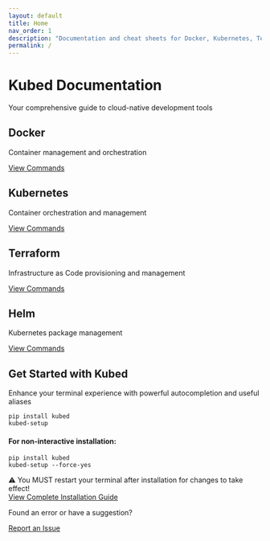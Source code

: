 ```yaml
---
layout: default
title: Home
nav_order: 1
description: "Documentation and cheat sheets for Docker, Kubernetes, Terraform, and Helm"
permalink: /
---
```

<!-- Force rebuild -->

<div class="hero bg-gradient-to-r from-blue-600 to-indigo-800 text-white py-16 px-4 rounded-lg shadow-xl mb-12">
  <h1 class="text-4xl md:text-5xl font-bold mb-4">Kubed <span class="text-blue-200">Documentation</span></h1>
  <p class="text-xl opacity-90 max-w-2xl">Your comprehensive guide to cloud-native development tools</p>
</div>

<div class="grid grid-cols-1 md:grid-cols-2 lg:grid-cols-4 gap-6 mb-12">
  <div class="feature-card bg-white rounded-lg shadow-md hover:shadow-lg transition-shadow duration-300 p-6 border-t-4 border-blue-500">
    <div class="feature-icon text-blue-500 text-4xl mb-4">
      <i class="fab fa-docker"></i>
    </div>
    <h2 class="text-2xl font-bold mb-2">Docker</h2>
    <p class="text-gray-600 mb-4">Container management and orchestration</p>
    <a href="/docker" class="inline-block bg-blue-500 hover:bg-blue-600 text-white py-2 px-4 rounded transition-colors duration-300">View Commands</a>
  </div>

  <div class="feature-card bg-white rounded-lg shadow-md hover:shadow-lg transition-shadow duration-300 p-6 border-t-4 border-indigo-500">
    <div class="feature-icon text-indigo-500 text-4xl mb-4">
      <i class="fas fa-dharmachakra"></i>
    </div>
    <h2 class="text-2xl font-bold mb-2">Kubernetes</h2>
    <p class="text-gray-600 mb-4">Container orchestration and management</p>
    <a href="/kubernetes" class="inline-block bg-indigo-500 hover:bg-indigo-600 text-white py-2 px-4 rounded transition-colors duration-300">View Commands</a>
  </div>

  <div class="feature-card bg-white rounded-lg shadow-md hover:shadow-lg transition-shadow duration-300 p-6 border-t-4 border-purple-500">
    <div class="feature-icon text-purple-500 text-4xl mb-4">
      <i class="fas fa-cube"></i>
    </div>
    <h2 class="text-2xl font-bold mb-2">Terraform</h2>
    <p class="text-gray-600 mb-4">Infrastructure as Code provisioning and management</p>
    <a href="/terraform" class="inline-block bg-purple-500 hover:bg-purple-600 text-white py-2 px-4 rounded transition-colors duration-300">View Commands</a>
  </div>

  <div class="feature-card bg-white rounded-lg shadow-md hover:shadow-lg transition-shadow duration-300 p-6 border-t-4 border-teal-500">
    <div class="feature-icon text-teal-500 text-4xl mb-4">
      <i class="fas fa-chart-pie"></i>
    </div>
    <h2 class="text-2xl font-bold mb-2">Helm</h2>
    <p class="text-gray-600 mb-4">Kubernetes package management</p>
    <a href="/helm" class="inline-block bg-teal-500 hover:bg-teal-600 text-white py-2 px-4 rounded transition-colors duration-300">View Commands</a>
  </div>
</div>

<div class="cta bg-gray-100 rounded-lg p-8 mb-12">
  <h2 class="text-3xl font-bold mb-4">Get Started with Kubed</h2>
  <p class="text-xl text-gray-700 mb-6">Enhance your terminal experience with powerful autocompletion and useful aliases</p>
  <div class="code-block bg-gray-900 rounded-lg p-4 mb-4">
    <pre class="text-green-400"><code class="language-bash">pip install kubed
kubed-setup</code></pre>
  </div>
  <div class="code-block bg-gray-900 rounded-lg p-4 mb-4">
    <h4 class="text-white mb-2">For non-interactive installation:</h4>
    <pre class="text-green-400"><code class="language-bash">pip install kubed
kubed-setup --force-yes</code></pre>
  </div>
  <div class="warning bg-yellow-100 border-l-4 border-yellow-500 p-4 text-yellow-700 mb-6">
    <span class="warning-icon text-2xl">⚠️</span> You MUST restart your terminal after installation for changes to take effect!
  </div>
  <div class="learn-more">
    <a href="/installation" class="inline-block bg-blue-600 hover:bg-blue-700 text-white py-3 px-6 rounded-lg shadow-md hover:shadow-lg transition duration-300 font-medium">
      <i class="fas fa-book mr-2"></i> View Complete Installation Guide
    </a>
  </div>
</div>

<div class="footer-cta text-center py-8">
  <p class="text-gray-600 mb-4">Found an error or have a suggestion?</p>
  <a href="https://github.com/dalefrieswthat/kubed/issues" class="inline-block bg-gray-800 hover:bg-gray-900 text-white py-2 px-4 rounded-lg transition duration-300">
    <i class="fas fa-bug mr-2"></i> Report an Issue
  </a>
</div> 